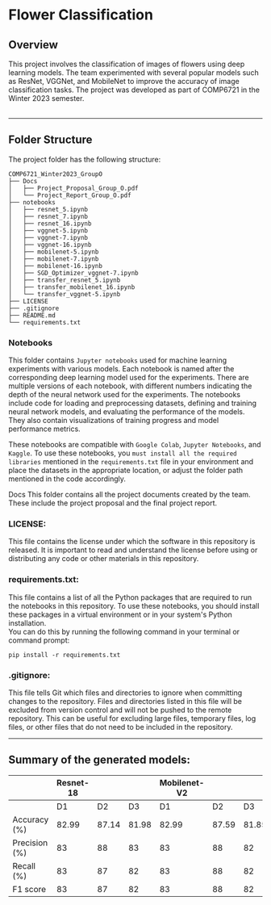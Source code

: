# Flower Classification

## Overview
This project involves the classification of images of flowers using deep learning models. The team experimented with several popular models such as ResNet, VGGNet, and MobileNet to improve the accuracy of image classification tasks. The project was developed as part of COMP6721 in the Winter 2023 semester.
<br />
<br />
<hr />

## Folder Structure
The project folder has the following structure:

```
COMP6721_Winter2023_GroupO
├── Docs
│   ├── Project_Proposal_Group_O.pdf
│   └── Project_Report_Group_O.pdf
├── notebooks
│   ├── resnet_5.ipynb
│   ├── resnet_7.ipynb
│   ├── resnet_16.ipynb
│   ├── vggnet-5.ipynb
│   ├── vggnet-7.ipynb
│   ├── vggnet-16.ipynb
│   ├── mobilenet-5.ipynb
│   ├── mobilenet-7.ipynb
│   ├── mobilenet-16.ipynb
│   ├── SGD_Optimizer_vggnet-7.ipynb
│   ├── transfer_resnet_5.ipynb
│   ├── transfer_mobilenet_16.ipynb
│   └── transfer_vggnet-5.ipynb
├── LICENSE
├── .gitignore
├── README.md
└── requirements.txt
```
### Notebooks
This folder contains `Jupyter notebooks` used for machine learning experiments with various models. Each notebook is named after the corresponding deep learning model used for the experiments. There are multiple versions of each notebook, with different numbers indicating the depth of the neural network used for the experiments. The notebooks include code for loading and preprocessing datasets, defining and training neural network models, and evaluating the performance of the models. They also contain visualizations of training progress and model performance metrics.

These notebooks are compatible with `Google Colab`, `Jupyter Notebooks`, and `Kaggle`. To use these notebooks, you `must install all the required libraries` mentioned in the ```requirements.txt``` file in your environment and place the datasets in the appropriate location, or adjust the folder path mentioned in the code accordingly.

Docs
This folder contains all the project documents created by the team. These include the project proposal and the final project report.


### LICENSE:
This file contains the license under which the software in this repository is released. It is important to read and understand the license before using or distributing any code or other materials in this repository.

### requirements.txt:
This file contains a list of all the Python packages that are required to run the notebooks in this repository. To use these notebooks, you should install these packages in a virtual environment or in your system's Python installation. <br >You can do this by running the following command in your terminal or command prompt:

``` 
pip install -r requirements.txt
```

### .gitignore:
This file tells Git which files and directories to ignore when committing changes to the repository. Files and directories listed in this file will be excluded from version control and will not be pushed to the remote repository. This can be useful for excluding large files, temporary files, log files, or other files that do not need to be included in the repository.

<hr />

## Summary of the generated models:

|               | Resnet-18 |              |        | Mobilenet-V2 |              |        | VGG-19    |              |        |
| ------------- | --------- | ------------ | ------ | ------------ | ------------ | ------ | --------- | ------------ | ------ |
|               | D1        | D2           | D3     | D1           | D2           | D3     | D1        | D2           | D3     |
| Accuracy (%)  | 82.99     | 87.14        | 81.98  | 82.99 | 87.59 | 81.85 | 10.13 | 14.29 | 6.68 |
| Precision (%) | 83        | 88           | 83     | 83 | 88 | 82 | 1 | 2 | 0 |
| Recall (%)    | 83        | 87           | 82     | 83 | 88 | 82 | 10 | 14 | 7 |
| F1 score      | 83        | 87           | 82     | 83 | 88 | 82 | 20 | 4 | 1 |

